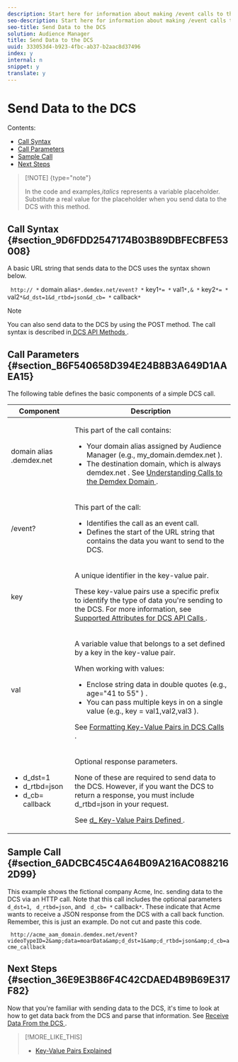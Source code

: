 ```yaml
---
description: Start here for information about making /event calls to the DCS. This section includes information about call syntax, parameters, formatting, and a request example.
seo-description: Start here for information about making /event calls to the DCS. This section includes information about call syntax, parameters, formatting, and a request example.
seo-title: Send Data to the DCS
solution: Audience Manager
title: Send Data to the DCS
uuid: 333053d4-b923-4fbc-ab37-b2aac8d37496
index: y
internal: n
snippet: y
translate: y
---
```


# Send Data to the DCS

Contents: 


<ul class="simplelist"> 
 <li> <a href="../../../c_api/dcs-intro/dcs-event-calls/dcs-url-send.md#section_9D6FDD2547174B03B89DBFECBFE53008" format="dita" scope="local"> Call Syntax </a> </li> 
 <li> <a href="../../../c_api/dcs-intro/dcs-event-calls/dcs-url-send.md#section_B6F540658D394E24B8B3A649D1AAEA15" format="dita" scope="local"> Call Parameters </a> </li> 
 <li> <a href="../../../c_api/dcs-intro/dcs-event-calls/dcs-url-send.md#section_6ADCBC45C4A64B09A216AC0882162D99" format="dita" scope="local"> Sample Call </a> </li> 
 <li> <a href="../../../c_api/dcs-intro/dcs-event-calls/dcs-url-send.md#section_36E9E3B86F4C42CDAED4B9B69E317F82" format="dita" scope="local"> Next Steps </a> </li> 
</ul>




>[!NOTE] {type="note"}
>
>In the code and examples,*italics* represents a variable placeholder. Substitute a real value for the placeholder when you send data to the DCS with this method. 



## Call Syntax {#section_9D6FDD2547174B03B89DBFECBFE53008}

A basic URL string that sends data to the DCS uses the syntax shown below. 

` http:// *` domain alias`*.demdex.net/event? *` key1`*= *` val1`*,& *` key2`*= *` val2`*&d_dst=1&d_rtbd=json&d_cb= *` callback`*` 


>[!NOTE]
>
>You can also send data to the DCS by using the POST method. The call syntax is described in[ DCS API Methods ](../../../c_api/dcs-intro/dcs-api-reference/dcs-api-methods.md#concept_084D7A3E30C94145B3BAE305D30640B7). 



## Call Parameters {#section_B6F540658D394E24B8B3A649D1AAEA15}

The following table defines the basic components of a simple DCS call. 



<table id="table_5F6A5B324EB848168543386516FBF384"> 
 <thead> 
  <tr> 
   <th colname="col1" class="entry"> Component </th> 
   <th colname="col2" class="entry"> Description </th> 
  </tr> 
 </thead>
 <tbody> 
  <tr> 
   <td colname="col1"> <p> <span class="codeph"> <span class="varname"> domain alias </span>.demdex.net </span> </p> </td> 
   <td colname="col2"> <p>This part of the call contains: </p> <p> 
     <ul id="ul_3EDA9C7BA6794D06BCB07A75A9BD2372"> 
      <li id="li_74624CA78D6F4536A8164AE1FA1DECB9">Your domain alias assigned by <span class="keyword"> Audience Manager </span> (e.g., <span class="codeph"> my_domain.demdex.net </span>). </li> 
      <li id="li_08ABE91CA247403AA480B3FB4BEF83BA">The destination domain, which is always <span class="codeph"> demdex.net </span>. See <a href="../../../c_reference/demdex-calls.md#concept_77B3D5A068AE413FA78D190D65AD799F" format="dita" scope="local"> Understanding Calls to the Demdex Domain </a>. </li> 
     </ul> </p> </td> 
  </tr> 
  <tr> 
   <td colname="col1"> <p> <span class="codeph"> /event? </span> </p> </td> 
   <td colname="col2"> <p>This part of the call: </p> <p> 
     <ul id="ul_6332444A305A4F12A7CBE471CA508516"> 
      <li id="li_1C5C111B2B0E4621B3FC0C20D6516041">Identifies the call as an event call. </li> 
      <li id="li_DBCE9B1C70604A629ECD7AC0A9052198">Defines the start of the URL string that contains the data you want to send to the DCS. </li> 
     </ul> </p> </td> 
  </tr> 
  <tr> 
   <td colname="col1"> <p> <span class="codeph"> <span class="varname"> key </span> </span> </p> </td> 
   <td colname="col2"> <p>A unique identifier in the key-value pair. </p> <p>These key-value pairs use a specific prefix to identify the type of data you're sending to the DCS. For more information, see <a href="../../../c_api/dcs-intro/dcs-api-reference/dcs-keys.md#concept_5ACDD7D09D0441A6AC26F7D345CD19D5" format="dita" scope="local"> Supported Attributes for DCS API Calls </a>. </p> </td> 
  </tr> 
  <tr> 
   <td colname="col1"> <p> <span class="codeph"> <span class="varname"> val </span> </span> </p> </td> 
   <td colname="col2"> <p>A variable value that belongs to a set defined by a key in the key-value pair. </p> <p>When working with values: </p> <p> 
     <ul id="ul_624DC78759F74AD8920220058E54E083"> 
      <li id="li_091E5B4820EC4A93B775433E428E74AB">Enclose string data in double quotes (e.g., <span class="codeph"> <span class="codeph"> age="41 to 55" </span>) </span>. </li> 
      <li id="li_C558E3BA6EE34413BBBB962D4CD0D10E">You can pass multiple keys in on a single value (e.g., <span class="codeph"> <span class="varname"> key </span>= <span class="varname"> val1,val2,val3 </span> </span>). </li> 
     </ul> </p> <p>See <a href="../../../c_api/dcs-intro/dcs-api-reference/dcs-key-format.md#reference_D20E71D7090F4F2690F6DFBD5389B000" format="dita" scope="local"> Formatting Key-Value Pairs in DCS Calls </a>. </p> </td> 
  </tr> 
  <tr> 
   <td colname="col1"> <p> 
     <ul id="ul_36E2C1A0538D4D2C94DFC1335720A524"> 
      <li id="li_8902EED431CE4F0189A94868FA52DB1F"> <span class="codeph"> d_dst=1 </span> </li> 
      <li id="li_4B6B29499D444E31808DE0A9AA0442D0"> <span class="codeph"> d_rtbd=json </span> </li> 
      <li id="li_3430CD0438604B83BE6437E6EC480816"> <span class="codeph"> d_cb= <span class="varname"> callback </span> </span> </li> 
     </ul> </p> </td> 
   <td colname="col2"> <p>Optional response parameters. </p> <p> None of these are required to send data to the DCS. However, if you want the DCS to return a response, you must include <span class="codeph"> d_rtbd=json </span> in your request. </p> <p>See <a href="../../../c_api/dcs-intro/dcs-api-reference/dcs-keys.md#section_B5B16D42E2004AF3ABCE25FFFEB0FF28" format="dita" scope="local"> d_ Key-Value Pairs Defined </a>. </p> </td> 
  </tr> 
 </tbody> 
</table>


## Sample Call {#section_6ADCBC45C4A64B09A216AC0882162D99}

This example shows the fictional company Acme, Inc. sending data to the DCS via an HTTP call. Note that this call includes the optional parameters ` d_dst=1`, ` d_rtbd=json`, and ` d_cb= *` callback`*`. These indicate that Acme wants to receive a JSON response from the DCS with a call back function. Remember, this is just an example. Do not cut and paste this code. 

` http://acme_aam_domain.demdex.net/event?videoTypeID=2&amp;data=moarData&amp;d_dst=1&amp;d_rtbd=json&amp;d_cb=acme_callback` 

## Next Steps {#section_36E9E3B86F4C42CDAED4B9B69E317F82}

Now that you're familiar with sending data to the DCS, it's time to look at how to get data back from the DCS and parse that information. See [ Receive Data From the DCS ](../../../c_api/dcs-intro/dcs-event-calls/dcs-url-receive.md#concept_1219EE35E91548F899E2FFE60C107841). 
>[!MORE_LIKE_THIS]
>
>* [ Key-Value Pairs Explained ](c_key_value_explained.md#concept_E4236E003076483AA939791FE2492B49)
